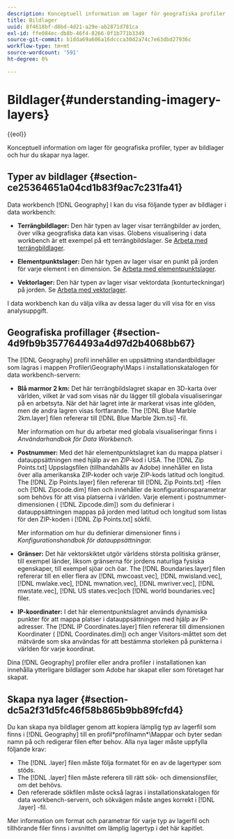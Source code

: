 ```yaml
---
description: Konceptuell information om lager för geografiska profiler, typer av bildlager och hur du skapar nya lager.
title: Bildlager
uuid: 8f4618bf-d8bd-4d21-a29e-ab2871d781ca
exl-id: ffe084ec-db8b-46f4-8266-0f1b771b3349
source-git-commit: b1dda69a606a16dccca30d2a74c7e63dbd27936c
workflow-type: tm+mt
source-wordcount: '591'
ht-degree: 0%

---
```


# Bildlager{#understanding-imagery-layers}

{{eol}}

Konceptuell information om lager för geografiska profiler, typer av bildlager och hur du skapar nya lager.

## Typer av bildlager {#section-ce25364651a04cd1b83f9ac7c231fa41}

Data workbench [!DNL Geography] I kan du visa följande typer av bildlager i data workbench:

* **Terrängbildlager:** Den här typen av lager visar terrängbilder av jorden, över vilka geografiska data kan visas. Globens visualisering i data workbench är ett exempel på ett terrängbildslager. Se [Arbeta med terrängbildlager](../../../home/c-geo-oview/c-wk-img-lyrs/c-trn-img-lyrs/c-trn-img-lyrs.md#concept-8a0a16013e824ac29f35a0349b5d8ccf).

* **Elementpunktslager:** Den här typen av lager visar en punkt på jorden för varje element i en dimension. Se [Arbeta med elementpunktslager](../../../home/c-geo-oview/c-wk-img-lyrs/c-elmt-pt-lyrs/c-elmt-pt-lyrs.md#concept-52b3262ab4e042a18956be8809638af9).

* **Vektorlager:** Den här typen av lager visar vektordata (konturteckningar) på jorden. Se [Arbeta med vektorlager](../../../home/c-geo-oview/c-wk-img-lyrs/c-wk-vctr-lyrs/c-wk-vctr-lyrs.md#concept-a2c9e8155f554cbe96ee3aaf44f2d620).

I data workbench kan du välja vilka av dessa lager du vill visa för en viss analysuppgift.

## Geografiska profillager {#section-4d9fb9b357764493a4d97d2b4068bb67}

The [!DNL Geography] profil innehåller en uppsättning standardbildlager som lagras i mappen Profiler\Geography\Maps i installationskatalogen för data workbench-servern:

* **Blå marmor 2 km:** Det här terrängbildslagret skapar en 3D-karta över världen, vilket är vad som visas när du lägger till globala visualiseringar på en arbetsyta. När det här lagret inte är markerat visas inte glöden, men de andra lagren visas fortfarande. The [!DNL Blue Marble 2km.layer] filen refererar till [!DNL Blue Marble 2km.tsi] -fil.

   Mer information om hur du arbetar med globala visualiseringar finns i *Användarhandbok för Data Workbench*.

* **Postnummer:** Med det här elementpunktslagret kan du mappa platser i datauppsättningen med hjälp av en ZIP-kod i USA. The [!DNL Zip Points.txt] Uppslagsfilen (tillhandahålls av Adobe) innehåller en lista över alla amerikanska ZIP-koder och varje ZIP-kods latitud och longitud. The [!DNL Zip Points.layer] filen refererar till [!DNL Zip Points.txt] -filen och [!DNL Zipcode.dim] filen och innehåller de konfigurationsparametrar som behövs för att visa platserna i världen. Varje element i postnummer-dimensionen ( [!DNL Zipcode.dim]) som du definierar i datauppsättningen mappas på jorden med latitud och longitud som listas för den ZIP-koden i [!DNL Zip Points.txt] sökfil.

   Mer information om hur du definierar dimensioner finns i *Konfigurationshandbok för datauppsättningar.*

* **Gränser:** Det här vektorskiktet utgör världens största politiska gränser, till exempel länder, liksom gränserna för jordens naturliga fysiska egenskaper, till exempel sjöar och öar. The [!DNL Boundaries.layer] filen refererar till en eller flera av [!DNL mwcoast.vec], [!DNL mwisland.vec], [!DNL mwlake.vec], [!DNL mwnation.vec], [!DNL mwriver.vec], [!DNL mwstate.vec], [!DNL US states.vec]och [!DNL world boundaries.vec] filer.

* **IP-koordinater:** I det här elementpunktslagret används dynamiska punkter för att mappa platser i datauppsättningen med hjälp av IP-adresser. The [!DNL IP Coordinates.layer] filen refererar till dimensionen Koordinater ( [!DNL Coordinates.dim]) och anger Visitors-måttet som det mätvärde som ska användas för att bestämma storleken på punkterna i världen för varje koordinat.

Dina [!DNL Geography] profiler eller andra profiler i installationen kan innehålla ytterligare bildlager som Adobe har skapat eller som företaget har skapat.

## Skapa nya lager {#section-dc5a2f31d5fc46f58b865b9bb89fcfd4}

Du kan skapa nya bildlager genom att kopiera lämplig typ av lagerfil som finns i [!DNL Geography] till en profil\*profilnamn*\Mappar och byter sedan namn på och redigerar filen efter behov. Alla nya lager måste uppfylla följande krav:

* The [!DNL .layer] filen måste följa formatet för en av de lagertyper som stöds.
* The [!DNL .layer] filen måste referera till rätt sök- och dimensionsfiler, om det behövs.
* Den refererade sökfilen måste också lagras i installationskatalogen för data workbench-servern, och sökvägen måste anges korrekt i [!DNL .layer] -fil.

Mer information om format och parametrar för varje typ av lagerfil och tillhörande filer finns i avsnittet om lämplig lagertyp i det här kapitlet.
